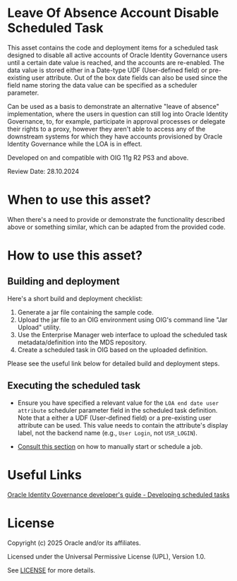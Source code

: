 # Leave Of Absence Account Disable Scheduled Task

This asset contains the code and deployment items for a scheduled task designed to disable all active accounts of Oracle Identity Governance users until a certain date value is reached, and the accounts are re-enabled. The data value is stored either in a Date-type UDF (User-defined field) or pre-existing user attribute. Out of the box date fields can also be used since the field name storing the data value can be specified as a scheduler parameter.

Can be used as a basis to demonstrate an alternative "leave of absence" implementation, where the users in question can still log into Oracle Identity Governance, to, for example, participate in approval processes or delegate their rights to a proxy, however they aren't able to access any of the downstream systems for which they have accounts provisioned by Oracle Identity Governance while the LOA is in effect.

Developed on and compatible with OIG 11g R2 PS3 and above.

Review Date: 28.10.2024

# When to use this asset?

When there's a need to provide or demonstrate the functionality described above or something similar, which can be adapted from the provided code.

# How to use this asset?

## Building and deployment

Here's a short build and deployment checklist:

1. Generate a jar file containing the sample code.
2. Upload the jar file to an OIG environment using OIG's command line "Jar Upload" utility.
3. Use the Enterprise Manager web interface to upload the scheduled task metadata/definition into the MDS repository.
4. Create a scheduled task in OIG based on the uploaded definition.

Please see the useful link below for detailed build and deployment steps.

## Executing the scheduled task

- Ensure you have specified a relevant value for the `LOA end date user attribute` scheduler parameter field in the scheduled task definition. Note that a either a UDF (User-defined field) or a pre-existing user attribute can be used. This value needs to contain the attribute's display label, not the backend name (e.g., `User Login`, not `USR_LOGIN`).

- [Consult this section](https://docs.oracle.com/en/middleware/idm/identity-governance/12.2.1.4/omusg/managing-jobs-1.html#GUID-71BB3623-AEE2-4F64-BBD4-D921DCA39D7C) on how to manually start or schedule a job.

# Useful Links

[Oracle Identity Governance developer's guide - Developing scheduled tasks](https://docs.oracle.com/en/middleware/idm/identity-governance/12.2.1.4/omdev/developing-scheduled-tasks.html#GUID-F62EF833-1E70-41FC-9DCC-C1EAB407D151)

# License

Copyright (c) 2025 Oracle and/or its affiliates.

Licensed under the Universal Permissive License (UPL), Version 1.0.

See [LICENSE](https://github.com/oracle-devrel/technology-engineering/blob/main/LICENSE) for more details.
